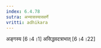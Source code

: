 ```yaml
---
index: 6.4.78
sutra: अभ्यासस्यासवर्णे
vritti: adhikara
---
```


 अङ्गस्य [6।4।1]  असिद्धवदत्राभात् [6।4।22] 